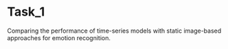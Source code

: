 # Task_1
Comparing the performance of time-series models with static image-based approaches for emotion recognition.
